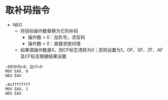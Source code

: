 # 取补码指令

* NEG
  * 将目标操作数替换为它的补码
    * 操作数 > 0：加负号，求反码
    * 操作数 < 0：直接求绝对值
  * 如果源操作数是0，则CF标志清除为0；否则设置为1。OF、SF、ZF、AF及CF标志根据结果设置

```assembly
;0的补码=0，且CF=0
MOV EAX, 0
NEG EAX

;0xffffffff
MOV EAX, 1
NEG EAX
```

